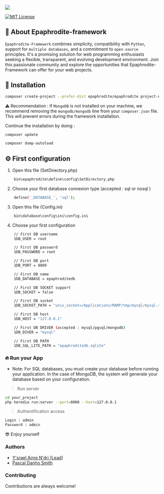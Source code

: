 
![](https://github.com/Epaphrodite-framework/epaphrodite/blob/master/static/img/logo.png)

[![MIT License](https://img.shields.io/badge/License-MIT-green.svg)](https://choosealicense.com/licenses/mit/)

## 👋 About Epaphrodite-framework
`Epaphrodite-Framework` combines simplicity, compatibility with `Python`, support for `multiple databases`, and a commitment to `open-source` principles. It's a promising solution for web programming enthusiasts seeking a flexible, transparent, and evolving development environment. Join this passionate community and explore the opportunities that Epaphrodite-Framework can offer for your web projects.

## 🚀 Installation

```bash
composer create-project --prefer-dist epaphrodite/epaphrodite project-name
```

⚠️ Recommendation : If `MongoDB` is not installed on your machine, we recommend removing the `mongodb/mongodb` line from your `composer.json` file. This will prevent errors during the framework installation.

Continue the installation by doing :
```bash
composer update
```

```bash
composer dump-autoload
```

## ⚙️ First configuration

1. Open this file (SetDirectory.php)
```bash  
    bin\epaphrodite\define\config\SetDirectory.php
```

2. Choose your first database connexion type (accepted : sql or nosql )
```bash  
    define('_DATABASE_', 'sql');
```

3. Open this file (Config.ini)
```bash  
    bin\database\config\ini\config.ini
```

4. Choose your first configuration
```bash  
    // First DB username
    1DB_USER = root

    // First DB password
    1DB_PASSWORD = root

    // First DB port
    1DB_PORT = 8889

    // First DB name
    1DB_DATABASE = epaphroditedb

    // First DB SOCKET support
    1DB_SOCKET = false

    // First DB socket
    1DB_SOCKET_PATH = "unix_socket=/Applications/MAMP/tmp/mysql/mysql.sock"

    // First DB host
    1DB_HOST = "127.0.0.1"

    // First DB DRIVER (accepted : mysql/pgsql/mongodb)
    1DB_DIVER = "mysql"

    // First DB PATH
    1DB_SQL_LITE_PATH = "epaphroditedb.sqlite"
```

### 🔥 Run your App
- Note: For SQL databases, you must create your database before running your application. In the case of MongoDB, the system will generate your database based on your configuration.

> Run server
```bash  
cd your_project
php heredia run:server --port=8000 --host=127.0.0.1
```

> Authentification access
```bash  
Login : admin
Password : admin
```

😎 Enjoy yourself

### Authors

- [Y'srael Aime N'dri (Lead) ](https://github.com/ysrael-aime-ndri)
- [Pascal Danho Smith]()

### Contributing

Contributions are always welcome!